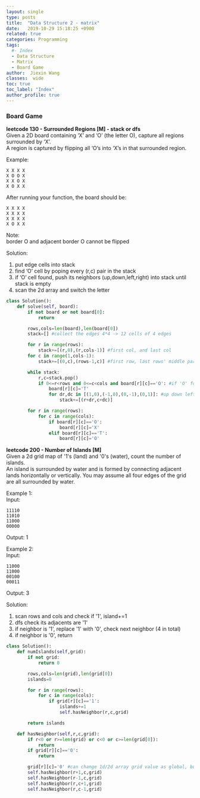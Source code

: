 ```yaml
---
layout: single
type: posts
title:  "Data Structure 2 - matrix"
date:   2019-10-29 15:18:25 +0900
related: true
categories: Programming
tags:
  #- Index
  - Data Structure
  - Matrix
  - Board Game
author:  Jiexin Wang
classes:  wide
toc: true
toc_label: "Index"
author_profile: true
---
```


### Board Game
**leetcode 130 - Surrounded Regions [M] - stack or dfs**  
Given a 2D board containing ‘X’ and ‘O’ (the letter O), capture all regions surrounded by ‘X’.  
A region is captured by flipping all ‘O’s into ‘X’s in that surrounded region.  

Example:  

    X X X X
    X O O X
    X X O X
    X O X X

After running your function, the board should be:  

    X X X X
    X X X X
    X X X X
    X O X X

Note:  
border O and adjacent border O cannot be flipped  

Solution:  

1. put edge cells into stack  
2. find ‘O’ cell by poping every (r,c) pair in the stack
3. if ‘O’ cell found, push its neighbors (up,down,left,right) into stack until stack is empty
4. scan the 2d array and switch the letter  

```python
class Solution():
    def solve(self, board):
        if not board or not board[0]:
            return

        rows,cols=len(board),len(board[0])
        stack=[] #collect the edges 4*4 -> 12 cells of 4 edges

        for r in range(rows):
            stack+=[(r,0),(r,cols-1)] #first col, and last col
        for c in range(1,cols-1):
            stack+=[(0,c),(rows-1,c)] #first row, last rows' middle part

        while stack:
            r,c=stack.pop()
            if 0<=r<rows and 0<=c<cols and board[r][c]=='O': #if 'O' found, put its neighbour into stack as well
                board[r][c]='T'
                for dr,dc in [(1,0),(-1,0),(0,-1),(0,1)]: #up down left right
                    stack+=[(r+dr,c+dc)]

        for r in range(rows):
            for c in range(cols):
                if board[r][c]=='O':
                    board[r][c]='X'
                elif board[r][c]=='T':
                    board[r][c]='O'              
```

**leetcode 200 - Number of Islands [M]**  
Given a 2d grid map of '1's (land) and '0's (water), count the number of islands.  
An island is surrounded by water and is formed by connecting adjacent lands horizontally or vertically. You may assume all four edges of the grid are all surrounded by water.  

Example 1:  
Input:  

    11110
    11010
    11000
    00000

Output: 1  

Example 2:  
Input:  

    11000
    11000
    00100
    00011

Output: 3

Solution:  
1. scan rows and cols and check if '1', island+=1  
2. dfs check its adjacents are '1'  
3. if neighbor is '1', replace '1' with '0', check next neighbor (4 in total)  
4. if neighbor is '0', return      

```python
class Solution():
    def numIslands(self,grid):
        if not grid:
            return 0

        rows,cols=len(grid),len(grid[0])
        islands=0

        for r in range(rows):
            for c in range(cols):
                if grid[r][c]=='1':
                    islands+=1
                    self.hasNeighbor(r,c,grid)

        return islands

    def hasNeighbor(self,r,c,grid):
        if r<0 or r>=len(grid) or c<0 or c>=len(grid[0]):
            return
        if grid[r][c]=='0':
            return

        grid[r][c]='0' #can change 1d/2d array grid value as global, but cannot change variable
        self.hasNeighbor(r+1,c,grid)
        self.hasNeighbor(r-1,c,grid)
        self.hasNeighbor(r,c+1,grid)
        self.hasNeighbor(r,c-1,grid)
```
